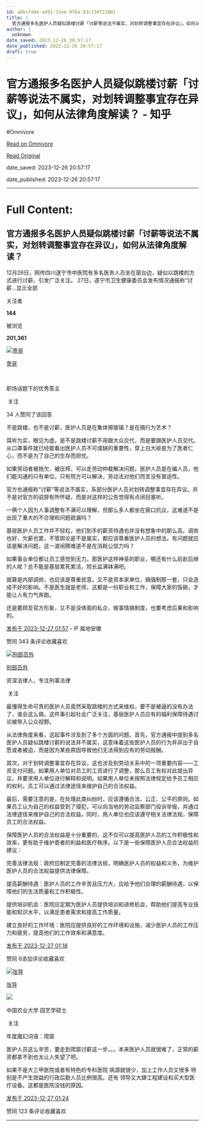 ```yaml
---
id: a8bcfd4e-a491-11ee-976a-83c13df21001
title: |
  官方通报多名医护人员疑似跳楼讨薪「讨薪等说法不属实，对划转调整事宜存在异议」，如何从法律角度解读？ - 知乎
author: |
  unknown
date_saved: 2023-12-26 20:57:17
date_published: 2023-12-26 20:57:17
draft: true
---
```


# 官方通报多名医护人员疑似跳楼讨薪「讨薪等说法不属实，对划转调整事宜存在异议」，如何从法律角度解读？ - 知乎
#Omnivore

[Read on Omnivore](https://omnivore.app/me/-18caa61eff7)

[Read Original](https://www.zhihu.com/question/636840692/answer/3339988361)

date_saved: 2023-12-26 20:57:17

date_published: 2023-12-26 20:57:17

--- 

# Full Content: 

## 官方通报多名医护人员疑似跳楼讨薪「讨薪等说法不属实，对划转调整事宜存在异议」，如何从法律角度解读？

12月26日，网传四川遂宁市中医院有多名医务人员坐在窗台边，疑似以跳楼的方式进行讨薪，引发广泛关注。 27日，遂宁市卫生健康委员会发布情况通报称“讨薪…显示全部 ​

关注者

**144**

被浏览

**201,361**

[![壹哥](https://proxy-prod.omnivore-image-cache.app/0x0,sDhnpQ6Cs9RKw_93TW8dKqaXn15yvVqsxbSsHxaZop7g/https://pic1.zhimg.com/v2-80f1ab2f280355c91ae453cb904c73f7_l.jpg?source=2c26e567)](https://www.zhihu.com/people/yi-yue-12-58)

[壹哥](https://www.zhihu.com/people/yi-yue-12-58)

[​](https://www.zhihu.com/question/48509984)

职场话题下的优秀答主

​ 关注

34 人赞同了该回答

不是跳楼，也不是讨薪，医护人员是在集体擦玻璃？是在搞行为艺术？

耳听为实，眼见为虚。是不是跳楼讨薪不用跟大众交代，而是要跟医护人员交代。从口罩事件就已经能看出医护人员不可或缺的重要性，穿上白大褂是为了医者仁心，而不是为了自己的生存而担忧。

如果劳动者被拖欠、被压榨，可以走劳动仲裁解决问题。医护人员是在编人员，他们能沟通的只有单位，只有院方可以解决，劳动法对他们而言没有普适性。

官方也通报称“讨薪”等说法不属实，系部分医护人员对划转调整事宜存在异议。并不是对官方的说辞有所怀疑，而是对这样的公告觉得有点闭目塞听。

一俩个人因为人事调整有不满可以理解，但那么多人都坐在窗口抗议，这难道不是出现了重大的不合理和问题疏漏吗？

基层医护人员工作并不轻松，他们到手的薪资待遇也并没有想象中的那么高。调岗也好，欠薪也罢，不管舆论是不是属实，都应该尊重医护人员的想法。有问题就应该是解决问题，这一波闹腾难道不是在消耗公信力吗？

如果事业单位都让员工感觉到无力，那医护这样神圣的职业，哪还有什么前赴后继的人呢？总不能是基层累死累活，院长盆满钵满吧。

就算是内部调岗，也应该是尊重民意。又不是资本家单位，搞强制那一套，只会造成不好的影响。不是医生就是老师，这都是一份职业和工作，保障大家的饭碗，才能让人有力气奔跑。

还是要顾及官方形象，又不是没体面的私企，做事情搞制度，也要考虑后果和影响的。

[发布于 2023-12-27 01:57](https://www.zhihu.com/question/636840692/answer/3339988361)・IP 属地安徽

​赞同 34​​3 条评论​收藏​喜欢

[![刑部员外](https://proxy-prod.omnivore-image-cache.app/0x0,sE-1ttME_ZGS6ocygA5Heiwd7zGUa7WFH8Q2yk345lUY/https://pic1.zhimg.com/v2-03efb41ab6305cc24e74fed946471e7e_l.jpg?source=1def8aca)](https://www.zhihu.com/people/jian-dan-dian-hao-71)

[刑部员外](https://www.zhihu.com/people/jian-dan-dian-hao-71)

资深法律人，专注刑事法律

​ 关注

最懂得生命可贵的医护人员竟然采取跳楼的方式来维权，要不是被逼的没有办法了，谁会这么做。这件事引起社会广泛关注，基层医护人员应有的福利保障待遇讨论被带入公众视野。

从法律角度来看，这起事件涉及到了多个方面的问题。首先，官方通报中提到多名医护人员疑似跳楼讨薪的说法并不属实，这意味着这些医护人员的行为并非出于自愿或者被迫，而是因为某些原因导致他们无法得到应有的劳动报酬。

其次，对于划转调整事宜存在异议，这也涉及到劳动关系中的一项重要内容——工资支付问题。如果用人单位对员工的工资进行了调整，那么员工有权对此提出异议，并要求用人单位进行解释和说明。如果用人单位未按照法律规定给予员工相应的权利，员工可以通过法律途径来维护自己的合法权益。

最后，需要注意的是，在处理此类纠纷时，应该遵循合法、公正、公平的原则。如果员工认为自己的权益受到了侵犯，可以向当地的劳动监察部门投诉举报，并通过法律途径来维护自己的合法权益。同时，用人单位也应该遵守相关法律法规，保障员工的合法权益。

保障医护人员的合法权益是十分重要的，这不仅可以提高医护人员的工作积极性和效率，更有助于维护患者的利益和医疗秩序。以下是一些保障医护人员合法权益的建议：

完善法律法规：政府应制定完善的法律法规，明确医护人员的权益和义务，为维护医护人员的合法权益提供法律保障。

提高薪酬待遇：医护人员的工作辛苦且压力大，应给予他们合理的薪酬待遇，以保障他们的生活质量和工作积极性。

提供培训机会：医院应定期为医护人员提供培训和进修机会，帮助他们提高专业技能和知识水平，以满足患者需求和提高工作质量。

建立良好的工作环境：医院应提供良好的工作环境和设施，减少医护人员的工作压力和疲劳，提高他们的工作效率和满意度。

[发布于 2023-12-27 01:18](https://www.zhihu.com/question/636840692/answer/3339933296)

​赞同 6​​添加评论​收藏​喜欢

[![张导](https://proxy-prod.omnivore-image-cache.app/0x0,sAbucO5BL2rkiboAg4fdnr9pOfprGyjVEcUjS9JzZbaE/https://picx.zhimg.com/v2-9da17b90fdbd0a07f20e52a224b36b06_l.jpg?source=1def8aca)](https://www.zhihu.com/people/tong-shi-xue-zha-lun-luo-ren-1)

[张导](https://www.zhihu.com/people/tong-shi-xue-zha-lun-luo-ren-1)

[​](https://www.zhihu.com/question/48510028)​![](https://proxy-prod.omnivore-image-cache.app/0x0,sRpP1H2oa_TfsDLpATwsIt6ipVLRN7HlUZGTch2Ee4JQ/https://picx.zhimg.com/v2-4812630bc27d642f7cafcd6cdeca3d7a.jpg?source=88ceefae)

中国农业大学 园艺学硕士

​ 关注

年度魔幻词语：爬窗

医护人员这么辛苦，要走到爬窗讨薪这一步。。。本来医护人员就很难了，正常的薪资都拿不到也太让人失望了吧。

如果不是大三甲医院或者有特色的专科医院 病源就很少，加上工作人员又很多 特别是不产生效益的行政后勤人员比例很高。还有 领导又大肆工程建设和买大型医疗设备。这都是医院没钱的原因。

[发布于 2023-12-27 01:24](https://www.zhihu.com/question/636840692/answer/3339940405)

​赞同 12​​3 条评论​收藏​喜欢

---

